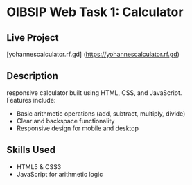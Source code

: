 # OIBSIP Web Task 1: Calculator

## Live Project
[yohannescalculator.rf.gd]
(https://yohannescalculator.rf.gd)

## Description
responsive calculator built using HTML, CSS, and JavaScript.  
Features include:
- Basic arithmetic operations (add, subtract, multiply, divide)
- Clear and backspace functionality
- Responsive design for mobile and desktop

## Skills Used
- HTML5 & CSS3
- JavaScript for arithmetic logic
